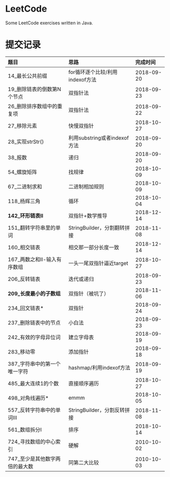 # LeetCode
Some LeetCode exercises written in Java.

# 提交记录 
|题目|思路|完成时间|
|:--|:--|:--|
|14_最长公共前缀|for循环逐个比较/利用indexof方法|2018-09-20|
|19_删除链表的倒数第N个节点|双指针法|2018-09-23|
|26_删除排序数组中的重复项|双指针法|2018-09-22|
|27_移除元素|快慢双指针|2018-10-27|
|28_实现strStr()|利用substring或者indexof方法|2018-09-20|
|38_报数|递归|2018-09-20|
|54_螺旋矩阵|找规律|2018-10-09|
|67_二进制求和|二进制相加规则|2018-10-09|
|118_杨辉三角|循环|2018-10-04|
|**142_环形链表Ⅱ**|双指针+数学推导|2018-12-14|
|151_翻转字符串里的单词|StringBuilder，分割翻转拼接|2018-11-08|
|160_相交链表|相交那一部分长度一致|2018-12-14|
|167_两数之和Ⅱ-输入有序数组|一头一尾双指针逼近target|2018-10-27|
|206_反转链表|迭代或递归|2018-09-23|
|**209_长度最小的子数组**|双指针（被坑了）|2018-11-06|
|234_回文链表*|双指针|2018-09-24|
|237_删除链表中的节点|小白法|2018-09-23|
|242_有效的字母异位词|建立字母表|2018-09-19|
|283_移动零|添加指针|2018-09-18|
|387_字符串中的第一个唯一字符|hashmap/利用indexof方法|2018-09-19|
|485_最大连续1的个数|直接顺序遍历|2018-10-27|
|498_对角线遍历*|emmm|2018-10-05|
|557_反转字符串中的单词Ⅲ|StringBuilder，分割反转拼接|2018-11-08|
|561_数组拆分I|排序|2018-10-14|
|724_寻找数组的中心索引|硬解|2010-10-02|
|747_至少是其他数字两倍的最大数|同第二大比较|2010-10-03|
